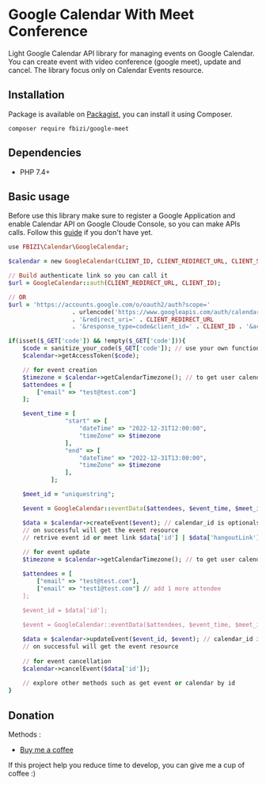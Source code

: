 # Google Calendar With Meet Conference
Light Google Calendar API library for managing events on Google Calendar. You can create event with video conference (google meet), update and cancel. The library focus only on Calendar Events resource.

## Installation
Package is available on [Packagist](https://packagist.org/packages/fbizi/google-meet), you can install it using Composer.

```composer require fbizi/google-meet```

## Dependencies
- PHP 7.4+

## Basic usage
Before use this library make sure to register a Google Application and enable Calendar API on Google Cloude Console, so you can make APIs calls. Follow this [guide](https://developers.google.com/workspace/guides/get-started) if you don't have yet.

```ruby
use FBIZI\Calendar\GoogleCalendar;

$calendar = new GoogleCalendar(CLIENT_ID, CLIENT_REDIRECT_URL, CLIENT_SECRET);

// Build authenticate link so you can call it
$url = GoogleCalendar::auth(CLIENT_REDIRECT_URL, CLIENT_ID);

// OR
$url = 'https://accounts.google.com/o/oauth2/auth?scope=' 
                  . urlencode('https://www.googleapis.com/auth/calendar') 
                  . '&redirect_uri=' . CLIENT_REDIRECT_URL 
                  . '&response_type=code&client_id=' . CLIENT_ID . '&access_type=online';

if(isset($_GET['code']) && !empty($_GET['code'])){
    $code = sanitize_your_code($_GET['code']); // use your own function to sanitize the code due to security
    $calendar->getAccessToken($code);

    // for event creation
    $timezone = $calendar->getCalendarTimezone(); // to get user calendar timezone
    $attendees = [
        ["email" => "test@test.com"]
    ];

    $event_time = [
                "start" => [
                    "dateTime" => "2022-12-31T12:00:00",
                    "timeZone" => $timezone
                ],
                "end" => [
                    "dateTime" => "2022-12-31T13:00:00",
                    "timeZone" => $timezone
                ],
            ];

    $meet_id = "uniquestring";

    $event = GoogleCalendar::eventData($attendees, $event_time, $meet_id); // have three more optionals arguments, please look at this method

    $data = $calendar->createEvent($event); // calendar_id is optionals argument
    // on successful will get the event resource
    // retrive event id or meet link $data['id'] | $data['hangoutLink']
    
    // for event update
    $timezone = $calendar->getCalendarTimezone(); // to get user calendar timezone

    $attendees = [
        ["email" => "test@test.com"],
        ["email" => "test1@test.com"] // add 1 more attendee
    ];
    
    $event_id = $data['id'];

    $event = GoogleCalendar::eventData($attendees, $event_time, $meet_id); // have three more optionals arguments, please look at this method

    $data = $calendar->updateEvent($event_id, $event); // calendar_id is optionals argument
    // on successful will get the event resource
    
    // for event cancellation
    $calendar->cancelEvent($data['id']);
    
    // explore other methods such as get event or calendar by id 
}

```

## Donation
Methods :

- [Buy me a coffee](https://www.buymeacoffee.com/franciscobizi)

If this project help you reduce time to develop, you can give me a cup of coffee :)